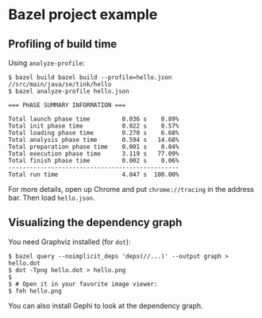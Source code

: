 # Bazel project example

## Profiling of build time
Using `analyze-profile`:

```
$ bazel build bazel build --profile=hello.json //src/main/java/se/tink/hello
$ bazel analyze-profile hello.json

=== PHASE SUMMARY INFORMATION ===

Total launch phase time         0.036 s    0.89%
Total init phase time           0.022 s    0.57%
Total loading phase time        0.270 s    6.68%
Total analysis phase time       0.594 s   14.68%
Total preparation phase time    0.001 s    0.04%
Total execution phase time      3.119 s   77.09%
Total finish phase time         0.002 s    0.06%
------------------------------------------------
Total run time                  4.047 s  100.00%
```

For more details, open up Chrome and put `chrome://tracing` in the address bar. Then load `hello.json`.

## Visualizing the dependency graph
You need Graphviz installed (for `dot`):

```
$ bazel query --noimplicit_deps 'deps(//...)' --output graph > hello.dot
$ dot -Tpng hello.dot > hello.png
$
$ # Open it in your favorite image viewer:
$ feh hello.png
```

You can also install Gephi to look at the dependency graph.

